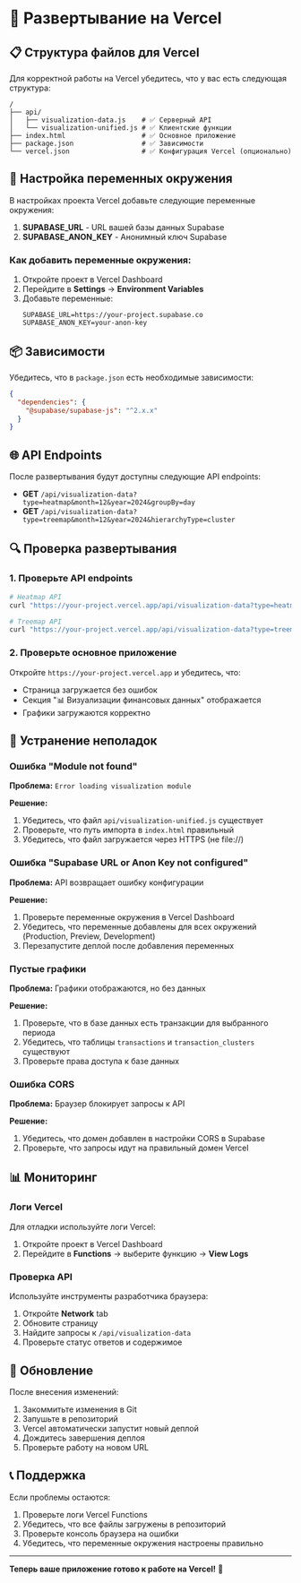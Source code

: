 # 🚀 Развертывание на Vercel

## 📋 Структура файлов для Vercel

Для корректной работы на Vercel убедитесь, что у вас есть следующая структура:

```
/
├── api/
│   ├── visualization-data.js    # ✅ Серверный API
│   └── visualization-unified.js # ✅ Клиентские функции
├── index.html                   # ✅ Основное приложение
├── package.json                 # ✅ Зависимости
└── vercel.json                  # ✅ Конфигурация Vercel (опционально)
```

## 🔧 Настройка переменных окружения

В настройках проекта Vercel добавьте следующие переменные окружения:

1. **SUPABASE_URL** - URL вашей базы данных Supabase
2. **SUPABASE_ANON_KEY** - Анонимный ключ Supabase

### Как добавить переменные окружения:

1. Откройте проект в Vercel Dashboard
2. Перейдите в **Settings** → **Environment Variables**
3. Добавьте переменные:
   ```
   SUPABASE_URL=https://your-project.supabase.co
   SUPABASE_ANON_KEY=your-anon-key
   ```

## 📦 Зависимости

Убедитесь, что в `package.json` есть необходимые зависимости:

```json
{
  "dependencies": {
    "@supabase/supabase-js": "^2.x.x"
  }
}
```

## 🌐 API Endpoints

После развертывания будут доступны следующие API endpoints:

- **GET** `/api/visualization-data?type=heatmap&month=12&year=2024&groupBy=day`
- **GET** `/api/visualization-data?type=treemap&month=12&year=2024&hierarchyType=cluster`

## 🔍 Проверка развертывания

### 1. Проверьте API endpoints

```bash
# Heatmap API
curl "https://your-project.vercel.app/api/visualization-data?type=heatmap&month=12&year=2024&groupBy=day"

# Treemap API
curl "https://your-project.vercel.app/api/visualization-data?type=treemap&month=12&year=2024&hierarchyType=cluster"
```

### 2. Проверьте основное приложение

Откройте `https://your-project.vercel.app` и убедитесь, что:
- Страница загружается без ошибок
- Секция "📊 Визуализации финансовых данных" отображается
- Графики загружаются корректно

## 🐛 Устранение неполадок

### Ошибка "Module not found"

**Проблема:** `Error loading visualization module`

**Решение:**
1. Убедитесь, что файл `api/visualization-unified.js` существует
2. Проверьте, что путь импорта в `index.html` правильный
3. Убедитесь, что файл загружается через HTTPS (не file://)

### Ошибка "Supabase URL or Anon Key not configured"

**Проблема:** API возвращает ошибку конфигурации

**Решение:**
1. Проверьте переменные окружения в Vercel Dashboard
2. Убедитесь, что переменные добавлены для всех окружений (Production, Preview, Development)
3. Перезапустите деплой после добавления переменных

### Пустые графики

**Проблема:** Графики отображаются, но без данных

**Решение:**
1. Проверьте, что в базе данных есть транзакции для выбранного периода
2. Убедитесь, что таблицы `transactions` и `transaction_clusters` существуют
3. Проверьте права доступа к базе данных

### Ошибка CORS

**Проблема:** Браузер блокирует запросы к API

**Решение:**
1. Убедитесь, что домен добавлен в настройки CORS в Supabase
2. Проверьте, что запросы идут на правильный домен Vercel

## 📊 Мониторинг

### Логи Vercel

Для отладки используйте логи Vercel:

1. Откройте проект в Vercel Dashboard
2. Перейдите в **Functions** → выберите функцию → **View Logs**

### Проверка API

Используйте инструменты разработчика браузера:

1. Откройте **Network** tab
2. Обновите страницу
3. Найдите запросы к `/api/visualization-data`
4. Проверьте статус ответов и содержимое

## 🔄 Обновление

После внесения изменений:

1. Закоммитьте изменения в Git
2. Запушьте в репозиторий
3. Vercel автоматически запустит новый деплой
4. Дождитесь завершения деплоя
5. Проверьте работу на новом URL

## 📞 Поддержка

Если проблемы остаются:

1. Проверьте логи Vercel Functions
2. Убедитесь, что все файлы загружены в репозиторий
3. Проверьте консоль браузера на ошибки
4. Убедитесь, что переменные окружения настроены правильно

---

**Теперь ваше приложение готово к работе на Vercel!** 🎉 